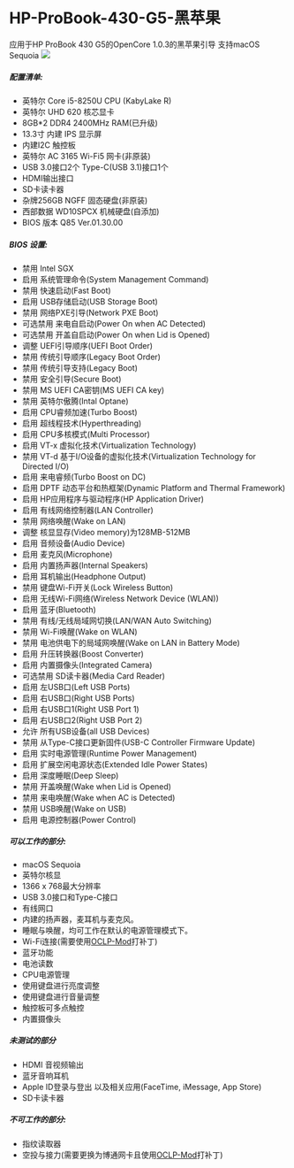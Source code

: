 # HP-ProBook-430-G5-黑苹果

应用于HP ProBook 430 G5的OpenCore 1.0.3的黑苹果引导 支持macOS Sequoia
![](http://)

##### 配置清单:
- 英特尔 Core i5-8250U CPU (KabyLake R)
- 英特尔 UHD 620 核芯显卡
- 8GB*2 DDR4 2400MHz RAM(已升级)
- 13.3寸 内建 IPS 显示屏
- 内建I2C 触控板
- 英特尔 AC 3165 Wi-Fi5 网卡(非原装)
- USB 3.0接口2个 Type-C(USB 3.1)接口1个
- HDMI输出接口
- SD卡读卡器
- 杂牌256GB NGFF 固态硬盘(非原装)
- 西部数据 WD10SPCX 机械硬盘(自添加)
- BIOS 版本 Q85 Ver.01.30.00

##### BIOS 设置:
- 禁用 Intel SGX
- 启用 系统管理命令(System Management Command)
- 禁用 快速启动(Fast Boot)
- 启用 USB存储启动(USB Storage Boot)
- 禁用 网络PXE引导(Network PXE Boot)
- 可选禁用 来电自启动(Power On when AC Detected)
- 可选禁用 开盖自启动(Power On when Lid is Opened)
- 调整 UEFI引导顺序(UEFI Boot Order)
- 禁用 传统引导顺序(Legacy Boot Order)
- 禁用 传统引导支持(Legacy Boot)
- 禁用 安全引导(Secure Boot)
- 禁用 MS UEFI CA密钥(MS UEFI CA key)
- 禁用 英特尔傲腾(Intal Optane)
- 启用 CPU睿频加速(Turbo Boost)
- 启用 超线程技术(Hyperthreading)
- 启用 CPU多核模式(Multi Processor)
- 启用 VT-x 虚拟化技术(Virtualization Technology)
- 禁用 VT-d 基于I/O设备的虚拟化技术(Virtualization Technology for Directed I/O)
- 启用 来电睿频(Turbo Boost on DC)
- 启用 DPTF 动态平台和热框架(Dynamic Platform and Thermal Framework)
- 启用 HP应用程序与驱动程序(HP Application Driver)
- 启用 有线网络控制器(LAN Controller)
- 禁用 网络唤醒(Wake on LAN)
- 调整 核显显存(Video memory)为128MB-512MB
- 启用 音频设备(Audio Device)
- 启用 麦克风(Microphone)
- 启用 内置扬声器(Internal Speakers)
- 启用 耳机输出(Headphone Output)
- 禁用 键盘Wi-Fi开关(Lock Wireless Button)
- 启用 无线Wi-Fi网络(Wireless Network Device (WLAN))
- 启用 蓝牙(Bluetooth)
- 禁用 有线/无线局域网切换(LAN/WAN Auto Switching)
- 禁用 Wi-Fi唤醒(Wake on WLAN)
- 禁用 电池供电下的局域网唤醒(Wake on LAN in Battery Mode)
- 启用 升压转换器(Boost Converter)
- 启用 内置摄像头(Integrated Camera)
- 可选禁用 SD读卡器(Media Card Reader)
- 启用 左USB口(Left USB Ports)
- 启用 右USB口(Right USB Ports)
- 启用 右USB口1(Right USB Port 1)
- 启用 右USB口2(Right USB Port 2)
- 允许 所有USB设备(all USB Devices)
- 禁用 从Type-C接口更新固件(USB-C Controller Firmware Update)
- 启用 实时电源管理(Runtime Power Management)
- 启用 扩展空闲电源状态(Extended Idle Power States)
- 启用 深度睡眠(Deep Sleep)
- 禁用 开盖唤醒(Wake when Lid is Opened)
- 禁用 来电唤醒(Wake when AC is Detected)
- 禁用 USB唤醒(Wake on USB)
- 启用 电源控制器(Power Control)

##### 可以工作的部分:
- macOS Sequoia
- 英特尔核显
- 1366 x 768最大分辨率
- USB 3.0接口和Type-C接口
- 有线网口
- 内建的扬声器，麦耳机与麦克风。
- 睡眠与唤醒，均可工作在默认的电源管理模式下。
- Wi-Fi连接(需要使用[OCLP-Mod](https://github.com/laobamac/OCLP-Mod)打补丁)
- 蓝牙功能
- 电池读数
- CPU电源管理
- 使用键盘进行亮度调整
- 使用键盘进行音量调整
- 触控板可多点触控
- 内置摄像头

##### 未测试的部分
- HDMI 音视频输出
- 蓝牙音响耳机
- Apple ID登录与登出 以及相关应用(FaceTime, iMessage, App Store)
- SD卡读卡器

##### 不可工作的部分:
- 指纹读取器
- 空投与接力(需要更换为博通网卡且使用[OCLP-Mod](https://github.com/laobamac/OCLP-Mod)打补丁)

